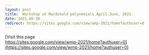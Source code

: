 ```yaml
---
layout: post
title:  Workshop on Macdonald polynomials April-June, 2021.
date: 2021-06-30
redirect: https://sites.google.com/view/wmp-2021/home?authuser=0
---
```


[Visit this page <br>
https://sites.google.com/view/wmp-2021/home?authuser=0](https://sites.google.com/view/wmp-2021/home?authuser=0)
